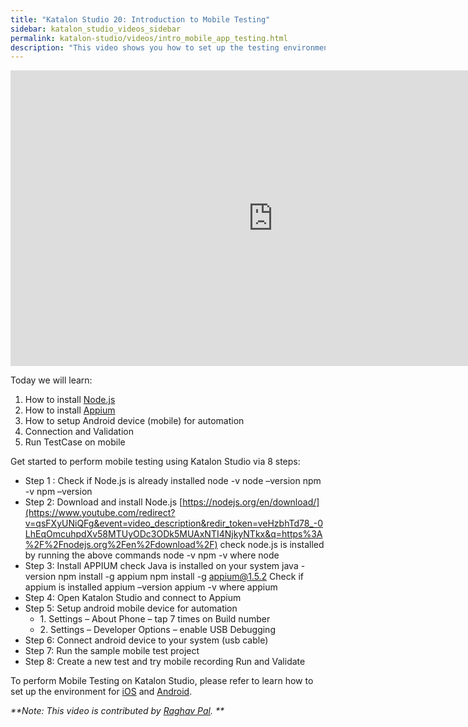 ```yaml
---
title: "Katalon Studio 20: Introduction to Mobile Testing"
sidebar: katalon_studio_videos_sidebar
permalink: katalon-studio/videos/intro_mobile_app_testing.html
description: "This video shows you how to set up the testing environment to perform Mobile app testing on Katalon Studio and run your first test case on mobile."
---
```

<iframe width="840" height="473" src="https://www.youtube.com/embed/qsFXyUNiQFg?feature=oembed" frameborder="0" allow="autoplay; encrypted-media" allowfullscreen="">&nbsp;</iframe>

Today we will learn:

1.  How to install [Node.js](https://nodejs.org/en/download/)
2.  How to install [Appium](http://appium.io/)
3.  How to setup Android device (mobile) for automation
4.  Connection and Validation
5.  Run TestCase on mobile

Get started to perform mobile testing using Katalon Studio via 8 steps:

*   Step 1 : Check if Node.js is already installed node -v node –version npm -v npm –version
*   Step 2: Download and install Node.js [https://nodejs.org/en/download/](https://www.youtube.com/redirect?v=qsFXyUNiQFg&event=video_description&redir_token=veHzbhTd78_-0LhEqOmcuhpdXv58MTUyODc3ODk5MUAxNTI4NjkyNTkx&q=https%3A%2F%2Fnodejs.org%2Fen%2Fdownload%2F) check node.js is installed by running the above commands node -v npm -v where node
*   Step 3: Install APPIUM check Java is installed on your system java -version npm install -g appium npm install -g appium@1.5.2 Check if appium is installed appium –version appium -v where appium
*   Step 4: Open Katalon Studio and connect to Appium
*   Step 5: Setup android mobile device for automation
    *   1\. Settings – About Phone – tap 7 times on Build number
    *   2\. Settings – Developer Options – enable USB Debugging
*   Step 6: Connect android device to your system (usb cable)
*   Step 7: Run the sample mobile test project
*   Step 8: Create a new test and try mobile recording Run and Validate

To perform Mobile Testing on Katalon Studio, please refer to learn how to set up the environment for [iOS](https://docs.katalon.com/katalon-studio/tutorials/mobile-ios-setup.html#set-up-ios-tests-on-windows-and-macos) and [Android](https://docs.katalon.com/katalon-studio/tutorials/mobile-android-setup.html).

_**Note: This video is contributed by [Raghav Pal](https://www.youtube.com/channel/UCTt7pyY-o0eltq14glaG5dg). **_
